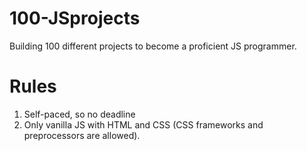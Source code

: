# 100-JSprojects
Building 100 different projects to become a proficient JS programmer.

# Rules

1. Self-paced, so no deadline
2. Only vanilla JS with HTML and CSS (CSS frameworks and preprocessors are allowed).
